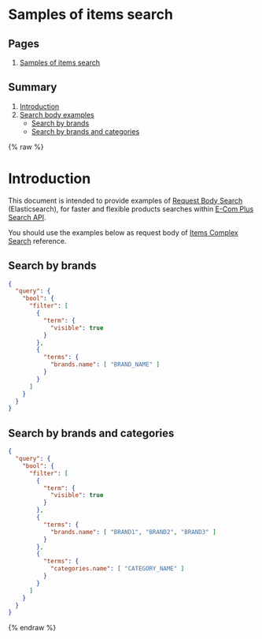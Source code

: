 # Samples of items search

## Pages
1. [Samples of items search](https://ecomclub.github.io/search-api-samples/)

## Summary
1. [Introduction](#introduction)
2. [Search body examples](#search-body-examples)
    * [Search by brands](#serch-by-brands)
    * [Search by brands and categories](#serch-by-brand-and-categories)

{% raw %}

# Introduction
This document is intended to provide examples of
<a href="https://www.elastic.co/guide/en/elasticsearch/reference/current/search-request-body.html" target="_blank">
Request Body Search</a> (Elasticsearch), for faster and flexible products searches within
<a href="https://ecomsearch.docs.apiary.io/" target="_blank">
E-Com Plus Search API</a>.

You should use the examples below as request body of
<a href="https://ecomsearch.docs.apiary.io/#reference/items/items-search/complex-search" target="_blank">
Items Complex Search</a> reference.

## Search by brands
```json
{
  "query": {
    "bool": {
      "filter": [
        {
          "term": {
            "visible": true
          }
        },
        {
          "terms": {
            "brands.name": [ "BRAND_NAME" ]
          }
        }
      ]
    }
  }
}
```

## Search by brands and categories
```json
{
  "query": {
    "bool": {
      "filter": [
        {
          "term": {
            "visible": true
          }
        },
        {
          "terms": {
            "brands.name": [ "BRAND1", "BRAND2", "BRAND3" ]
          }
        },
        {
          "terms": {
            "categories.name": [ "CATEGORY_NAME" ]
          }
        }
      ]
    }
  }
}
```

{% endraw %}
